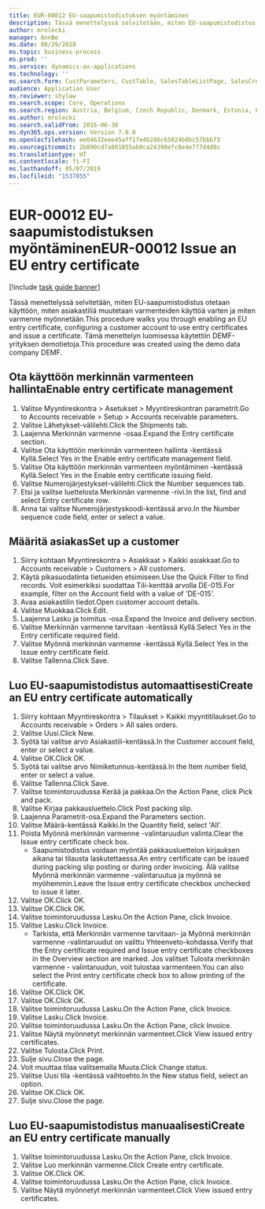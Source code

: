 ```yaml
---
title: EUR-00012 EU-saapumistodistuksen myöntäminen
description: Tässä menettelyssä selvitetään, miten EU-saapumistodistus otetaan käyttöön, miten asiakastiliä muutetaan varmenteiden käyttöä varten ja miten varmenne myönnetään.
author: mrolecki
manager: AnnBe
ms.date: 08/29/2018
ms.topic: business-process
ms.prod: ''
ms.service: dynamics-ax-applications
ms.technology: ''
ms.search.form: CustParameters, CustTable, SalesTableListPage, SalesCreateOrder, SalesTable, SalesEditLines,  CustInvoiceJournal, CustEntryCertificateJour_W, SrsReportViewerForm
audience: Application User
ms.reviewer: shylaw
ms.search.scope: Core, Operations
ms.search.region: Austria, Belgium, Czech Republic, Denmark, Estonia, Finland, France, Germany, Hungary, Ireland, Italy, Latvia, Lithuania, Netherlands, Poland, Spain, Sweden, United Kingdom
ms.author: mrolecki
ms.search.validFrom: 2016-06-30
ms.dyn365.ops.version: Version 7.0.0
ms.openlocfilehash: ee04632eee45aff1fe4b286c65024b0bc57bbb73
ms.sourcegitcommit: 2b890cd7a801055ab0ca24398efc8e4e777d4d8c
ms.translationtype: HT
ms.contentlocale: fi-FI
ms.lasthandoff: 05/07/2019
ms.locfileid: "1537855"
---
```

# <a name="eur-00012-issue-an-eu-entry-certificate"></a><span data-ttu-id="c8c5f-103">EUR-00012 EU-saapumistodistuksen myöntäminen</span><span class="sxs-lookup"><span data-stu-id="c8c5f-103">EUR-00012 Issue an EU entry certificate</span></span>

[!include [task guide banner](../../includes/task-guide-banner.md)]

<span data-ttu-id="c8c5f-104">Tässä menettelyssä selvitetään, miten EU-saapumistodistus otetaan käyttöön, miten asiakastiliä muutetaan varmenteiden käyttöä varten ja miten varmenne myönnetään.</span><span class="sxs-lookup"><span data-stu-id="c8c5f-104">This procedure walks you through enabling an EU entry certificate, configuring a customer account to use entry certificates and issue a certificate.</span></span> <span data-ttu-id="c8c5f-105">Tämä menettelyn luomisessa käytettiin DEMF-yrityksen demotietoja.</span><span class="sxs-lookup"><span data-stu-id="c8c5f-105">This procedure was created using the demo data company DEMF.</span></span>


## <a name="enable-entry-certificate-management"></a><span data-ttu-id="c8c5f-106">Ota käyttöön merkinnän varmenteen hallinta</span><span class="sxs-lookup"><span data-stu-id="c8c5f-106">Enable entry certificate management</span></span>
1. <span data-ttu-id="c8c5f-107">Valitse Myyntireskontra > Asetukset > Myyntireskontran parametrit.</span><span class="sxs-lookup"><span data-stu-id="c8c5f-107">Go to Accounts receivable > Setup > Accounts receivable parameters.</span></span>
2. <span data-ttu-id="c8c5f-108">Valitse Lähetykset-välilehti.</span><span class="sxs-lookup"><span data-stu-id="c8c5f-108">Click the Shipments tab.</span></span>
3. <span data-ttu-id="c8c5f-109">Laajenna Merkinnän varmenne -osaa.</span><span class="sxs-lookup"><span data-stu-id="c8c5f-109">Expand the Entry certificate section.</span></span>
4. <span data-ttu-id="c8c5f-110">Valitse Ota käyttöön merkinnän varmenteen hallinta -kentässä Kyllä.</span><span class="sxs-lookup"><span data-stu-id="c8c5f-110">Select Yes in the Enable entry certificate management field.</span></span>
5. <span data-ttu-id="c8c5f-111">Valitse Ota käyttöön merkinnän varmenteen myöntäminen -kentässä Kyllä.</span><span class="sxs-lookup"><span data-stu-id="c8c5f-111">Select Yes in the Enable entry certificate issuing field.</span></span>
6. <span data-ttu-id="c8c5f-112">Valitse Numerojärjestykset-välilehti.</span><span class="sxs-lookup"><span data-stu-id="c8c5f-112">Click the Number sequences tab.</span></span>
7. <span data-ttu-id="c8c5f-113">Etsi ja valitse luettelosta Merkinnän varmenne -rivi.</span><span class="sxs-lookup"><span data-stu-id="c8c5f-113">In the list, find and select Entry certificate row.</span></span>
8. <span data-ttu-id="c8c5f-114">Anna tai valitse Numerojärjestyskoodi-kentässä arvo.</span><span class="sxs-lookup"><span data-stu-id="c8c5f-114">In the Number sequence code field, enter or select a value.</span></span>

## <a name="set-up-a-customer"></a><span data-ttu-id="c8c5f-115">Määritä asiakas</span><span class="sxs-lookup"><span data-stu-id="c8c5f-115">Set up a customer</span></span>
1. <span data-ttu-id="c8c5f-116">Siirry kohtaan Myyntireskontra > Asiakkaat > Kaikki asiakkaat.</span><span class="sxs-lookup"><span data-stu-id="c8c5f-116">Go to Accounts receivable > Customers > All customers.</span></span>
2. <span data-ttu-id="c8c5f-117">Käytä pikasuodatinta tietueiden etsimiseen.</span><span class="sxs-lookup"><span data-stu-id="c8c5f-117">Use the Quick Filter to find records.</span></span> <span data-ttu-id="c8c5f-118">Voit esimerkiksi suodattaa Tili-kenttää arvolla DE-015.</span><span class="sxs-lookup"><span data-stu-id="c8c5f-118">For example, filter on the Account field with a value of 'DE-015'.</span></span>
3. <span data-ttu-id="c8c5f-119">Avaa asiakastilin tiedot.</span><span class="sxs-lookup"><span data-stu-id="c8c5f-119">Open customer account details.</span></span>
4. <span data-ttu-id="c8c5f-120">Valitse Muokkaa.</span><span class="sxs-lookup"><span data-stu-id="c8c5f-120">Click Edit.</span></span>
5. <span data-ttu-id="c8c5f-121">Laajenna Lasku ja toimitus -osa.</span><span class="sxs-lookup"><span data-stu-id="c8c5f-121">Expand the Invoice and delivery section.</span></span>
6. <span data-ttu-id="c8c5f-122">Valitse Merkinnän varmenne tarvitaan -kentässä Kyllä.</span><span class="sxs-lookup"><span data-stu-id="c8c5f-122">Select Yes in the Entry certificate required field.</span></span>
7. <span data-ttu-id="c8c5f-123">Valitse Myönnä merkinnän varmenne -kentässä Kyllä.</span><span class="sxs-lookup"><span data-stu-id="c8c5f-123">Select Yes in the Issue entry certificate field.</span></span>
8. <span data-ttu-id="c8c5f-124">Valitse Tallenna.</span><span class="sxs-lookup"><span data-stu-id="c8c5f-124">Click Save.</span></span>

## <a name="create-an-eu-entry-certificate-automatically"></a><span data-ttu-id="c8c5f-125">Luo EU-saapumistodistus automaattisesti</span><span class="sxs-lookup"><span data-stu-id="c8c5f-125">Create an EU entry certificate automatically</span></span>
1. <span data-ttu-id="c8c5f-126">Siirry kohtaan Myyntireskontra > Tilaukset > Kaikki myyntitilaukset.</span><span class="sxs-lookup"><span data-stu-id="c8c5f-126">Go to Accounts receivable > Orders > All sales orders.</span></span>
2. <span data-ttu-id="c8c5f-127">Valitse Uusi.</span><span class="sxs-lookup"><span data-stu-id="c8c5f-127">Click New.</span></span>
3. <span data-ttu-id="c8c5f-128">Syötä tai valitse arvo Asiakastili-kentässä.</span><span class="sxs-lookup"><span data-stu-id="c8c5f-128">In the Customer account field, enter or select a value.</span></span>
4. <span data-ttu-id="c8c5f-129">Valitse OK.</span><span class="sxs-lookup"><span data-stu-id="c8c5f-129">Click OK.</span></span>
5. <span data-ttu-id="c8c5f-130">Syötä tai valitse arvo Nimiketunnus-kentässä.</span><span class="sxs-lookup"><span data-stu-id="c8c5f-130">In the Item number field, enter or select a value.</span></span>
6. <span data-ttu-id="c8c5f-131">Valitse Tallenna.</span><span class="sxs-lookup"><span data-stu-id="c8c5f-131">Click Save.</span></span>
7. <span data-ttu-id="c8c5f-132">Valitse toimintoruudussa Kerää ja pakkaa.</span><span class="sxs-lookup"><span data-stu-id="c8c5f-132">On the Action Pane, click Pick and pack.</span></span>
8. <span data-ttu-id="c8c5f-133">Valitse Kirjaa pakkausluettelo.</span><span class="sxs-lookup"><span data-stu-id="c8c5f-133">Click Post packing slip.</span></span>
9. <span data-ttu-id="c8c5f-134">Laajenna Parametrit-osa.</span><span class="sxs-lookup"><span data-stu-id="c8c5f-134">Expand the Parameters section.</span></span>
10. <span data-ttu-id="c8c5f-135">Valitse Määrä-kentässä Kaikki.</span><span class="sxs-lookup"><span data-stu-id="c8c5f-135">In the Quantity field, select 'All'.</span></span>
11. <span data-ttu-id="c8c5f-136">Poista Myönnä merkinnän varmenne -valintaruudun valinta.</span><span class="sxs-lookup"><span data-stu-id="c8c5f-136">Clear the Issue entry certificate check box.</span></span>
    * <span data-ttu-id="c8c5f-137">Saapumistodistus voidaan myöntää pakkausluettelon kirjauksen aikana tai tilausta laskutettaessa.</span><span class="sxs-lookup"><span data-stu-id="c8c5f-137">An entry certificate can be issued during packing slip posting or during order invoicing.</span></span> <span data-ttu-id="c8c5f-138">Älä valitse Myönnä merkinnän varmenne -valintaruutua ja myönnä se myöhemmin.</span><span class="sxs-lookup"><span data-stu-id="c8c5f-138">Leave the Issue entry certificate checkbox unchecked to issue it later.</span></span>  
12. <span data-ttu-id="c8c5f-139">Valitse OK.</span><span class="sxs-lookup"><span data-stu-id="c8c5f-139">Click OK.</span></span>
13. <span data-ttu-id="c8c5f-140">Valitse OK.</span><span class="sxs-lookup"><span data-stu-id="c8c5f-140">Click OK.</span></span>
14. <span data-ttu-id="c8c5f-141">Valitse toimintoruudussa Lasku.</span><span class="sxs-lookup"><span data-stu-id="c8c5f-141">On the Action Pane, click Invoice.</span></span>
15. <span data-ttu-id="c8c5f-142">Valitse Lasku.</span><span class="sxs-lookup"><span data-stu-id="c8c5f-142">Click Invoice.</span></span>
    * <span data-ttu-id="c8c5f-143">Tarkista, että Merkinnän varmenne tarvitaan- ja Myönnä merkinnän varmenne -valintaruudut on valittu Yhteenveto-kohdassa.</span><span class="sxs-lookup"><span data-stu-id="c8c5f-143">Verify that the Entry certificate required and Issue entry certificate checkboxes in the Overview section are marked.</span></span>  <span data-ttu-id="c8c5f-144">Jos valitset Tulosta merkinnän varmenne - valintaruudun, voit tulostaa varmenteen.</span><span class="sxs-lookup"><span data-stu-id="c8c5f-144">You can also select the Print entry certificate check box to allow printing of the certificate.</span></span>  
16. <span data-ttu-id="c8c5f-145">Valitse OK.</span><span class="sxs-lookup"><span data-stu-id="c8c5f-145">Click OK.</span></span>
17. <span data-ttu-id="c8c5f-146">Valitse OK.</span><span class="sxs-lookup"><span data-stu-id="c8c5f-146">Click OK.</span></span>
18. <span data-ttu-id="c8c5f-147">Valitse toimintoruudussa Lasku.</span><span class="sxs-lookup"><span data-stu-id="c8c5f-147">On the Action Pane, click Invoice.</span></span>
19. <span data-ttu-id="c8c5f-148">Valitse Lasku.</span><span class="sxs-lookup"><span data-stu-id="c8c5f-148">Click Invoice.</span></span>
20. <span data-ttu-id="c8c5f-149">Valitse toimintoruudussa Lasku.</span><span class="sxs-lookup"><span data-stu-id="c8c5f-149">On the Action Pane, click Invoice.</span></span>
21. <span data-ttu-id="c8c5f-150">Valitse Näytä myönnetyt merkinnän varmenteet.</span><span class="sxs-lookup"><span data-stu-id="c8c5f-150">Click View issued entry certificates.</span></span>
22. <span data-ttu-id="c8c5f-151">Valitse Tulosta.</span><span class="sxs-lookup"><span data-stu-id="c8c5f-151">Click Print.</span></span>
23. <span data-ttu-id="c8c5f-152">Sulje sivu.</span><span class="sxs-lookup"><span data-stu-id="c8c5f-152">Close the page.</span></span>
24. <span data-ttu-id="c8c5f-153">Voit muuttaa tilaa valitsemalla Muuta.</span><span class="sxs-lookup"><span data-stu-id="c8c5f-153">Click Change status.</span></span>
25. <span data-ttu-id="c8c5f-154">Valitse Uusi tila -kentässä vaihtoehto.</span><span class="sxs-lookup"><span data-stu-id="c8c5f-154">In the New status field, select an option.</span></span>
26. <span data-ttu-id="c8c5f-155">Valitse OK.</span><span class="sxs-lookup"><span data-stu-id="c8c5f-155">Click OK.</span></span>
27. <span data-ttu-id="c8c5f-156">Sulje sivu.</span><span class="sxs-lookup"><span data-stu-id="c8c5f-156">Close the page.</span></span>

## <a name="create-an-eu-entry-certificate-manually"></a><span data-ttu-id="c8c5f-157">Luo EU-saapumistodistus manuaalisesti</span><span class="sxs-lookup"><span data-stu-id="c8c5f-157">Create an EU entry certificate manually</span></span>
1. <span data-ttu-id="c8c5f-158">Valitse toimintoruudussa Lasku.</span><span class="sxs-lookup"><span data-stu-id="c8c5f-158">On the Action Pane, click Invoice.</span></span>
2. <span data-ttu-id="c8c5f-159">Valitse Luo merkinnän varmenne.</span><span class="sxs-lookup"><span data-stu-id="c8c5f-159">Click Create entry certificate.</span></span>
3. <span data-ttu-id="c8c5f-160">Valitse OK.</span><span class="sxs-lookup"><span data-stu-id="c8c5f-160">Click OK.</span></span>
4. <span data-ttu-id="c8c5f-161">Valitse toimintoruudussa Lasku.</span><span class="sxs-lookup"><span data-stu-id="c8c5f-161">On the Action Pane, click Invoice.</span></span>
5. <span data-ttu-id="c8c5f-162">Valitse Näytä myönnetyt merkinnän varmenteet.</span><span class="sxs-lookup"><span data-stu-id="c8c5f-162">Click View issued entry certificates.</span></span>

